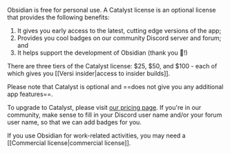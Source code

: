 Obsidian is free for personal use. A Catalyst license is an optional license that provides the following benefits:

1. It gives you early access to the latest, cutting edge versions of the app;
2. Provides you cool badges on our community Discord server and forum; and
3. It helps support the development of Obsidian (thank you 💜!)

There are three tiers of the Catalyst license: $25, $50, and $100 - each of which gives you [[Versi insider|access to insider builds]].

Please note that Catalyst is optional and ==does not give you any additional app features==.

To upgrade to Catalyst, please visit [our pricing page](https://obsidian.md/pricing). If you're in our community, make sense to fill in your Discord user name and/or your forum user name, so that we can add badges for you.

If you use Obsidian for work-related activities, you may need a [[Commercial license|commercial license]].